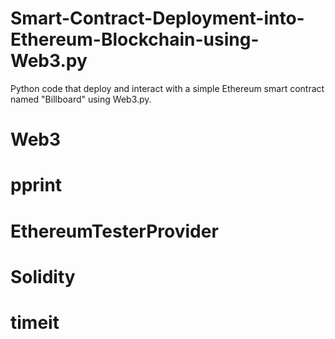 # Smart-Contract-Deployment-into-Ethereum-Blockchain-using-Web3.py
Python code that deploy and interact with a simple Ethereum smart contract named "Billboard" using Web3.py. 


# Web3

# pprint

# EthereumTesterProvider

# Solidity

# timeit
